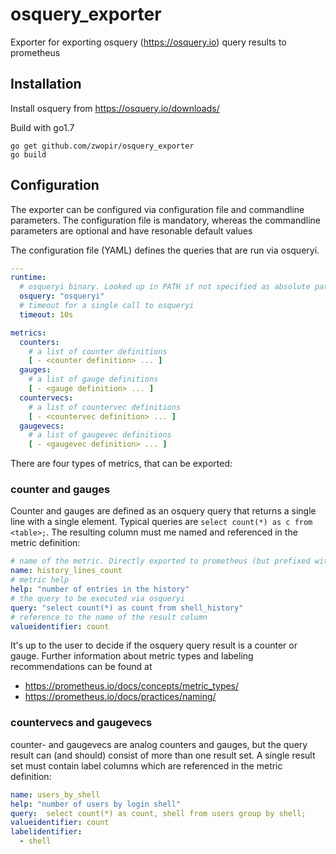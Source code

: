 # osquery_exporter
Exporter for exporting osquery (https://osquery.io) query results to prometheus

## Installation
Install osquery from https://osquery.io/downloads/

Build with go1.7
```
go get github.com/zwopir/osquery_exporter
go build
```

## Configuration
The exporter can be configured via configuration file and commandline parameters.
The configuration file is mandatory, whereas the commandline parameters are optional and have resonable default values

The configuration file (YAML) defines the queries that are run via osqueryi.

```yaml
---
runtime:
  # osqueryi binary. Looked up in PATH if not specified as absolute path
  osquery: "osqueryi"
  # timeout for a single call to osqueryi
  timeout: 10s

metrics:
  counters:
    # a list of counter definitions
    [ - <counter definition> ... ]  
  gauges:
    # a list of gauge definitions
    [ - <gauge definition> ... ]  
  countervecs:
    # a list of countervec definitions
    [ - <countervec definition> ... ]  
  gaugevecs:
    # a list of gaugevec definitions
    [ - <gaugevec definition> ... ]  
```
There are four types of metrics, that can be exported:

### counter and gauges
Counter and gauges are defined as an osquery query that returns a single line with a single element.
Typical queries are `select count(*) as c from <table>;`. The resulting column must me named and referenced in the metric definition:

```yaml
# name of the metric. Directly exported to prometheus (but prefixed with osquery_exporter_).
name: history_lines_count
# metric help
help: "number of entries in the history"
# the query to be executed via osqueryi
query: "select count(*) as count from shell_history"
# reference to the name of the result column
valueidentifier: count
```

It's up to the user to decide if the osquery query result is a counter or gauge. Further information about metric types and labeling recommendations can be found at
- https://prometheus.io/docs/concepts/metric_types/
- https://prometheus.io/docs/practices/naming/

### countervecs and gaugevecs
counter- and gaugevecs are analog counters and gauges, but the query result can (and should) consist of more than one result set.
A single result set must contain label columns which are referenced in the metric definition:

```yaml
name: users_by_shell
help: "number of users by login shell"
query:  select count(*) as count, shell from users group by shell;
valueidentifier: count
labelidentifier:
  - shell
```
